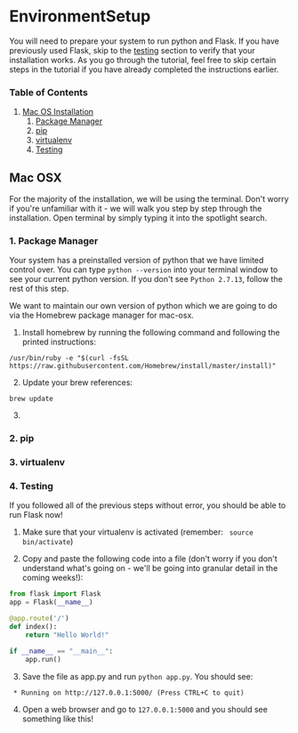 # EnvironmentSetup

You will need to prepare your system to run python and Flask. If you have previously used Flask, skip to the [testing](#testing) section to verify that your installation works. As you go through the tutorial, feel free to skip certain steps in the tutorial if you have already completed the instructions earlier.

### Table of Contents

1. [Mac OS Installation](#mac-osx)
	1. [Package Manager](#1.-package-manager)
	2. [pip](#pip)
	3. [virtualenv](#virtualenv)
	4. [Testing](#testing)

## Mac OSX
For the majority of the installation, we will be using the terminal. Don't worry if you're unfamiliar with it - we will walk you step by step through the installation.
Open terminal by simply typing it into the spotlight search.

### 1. Package Manager
Your system has a preinstalled version of python that we have limited control over. You can type `python --version` into your terminal window to see your current python version. If you don't see `Python 2.7.13`, follow the rest of this step.

We want to maintain our own version of python which we are going to do via the Homebrew package manager for mac-osx.

1. Install homebrew by running the following command and following the printed instructions:
```shell
/usr/bin/ruby -e "$(curl -fsSL https://raw.githubusercontent.com/Homebrew/install/master/install)"
```

2. Update your brew references:
```shell
brew update
```
3.
### 2. pip
### 3. virtualenv
### 4. Testing
If you followed all of the previous steps without error, you should be able to run Flask now!
1. Make sure that your virtualenv is activated (remember: ` source bin/activate`)

2. Copy and paste the following code into a file (don't worry if you don't understand what's going on - we'll be going into granular detail in the coming weeks!):
```python
from flask import Flask
app = Flask(__name__)

@app.route('/')
def index():
    return "Hello World!"

if __name__ == "__main__":
	app.run()
```

3. Save the file as app.py and run `python app.py`. You should see:
```shell
 * Running on http://127.0.0.1:5000/ (Press CTRL+C to quit)
 ```
4. Open a web browser and go to `127.0.0.1:5000` and you should see something like this!
